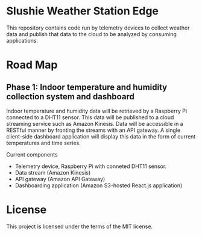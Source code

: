 # Slushie Weather Station Edge

This repository contains code run by telemetry devices to collect weather data and publish that data to the cloud to be analyzed by consuming applications.

# Road Map

## Phase 1: Indoor temperature and humidity collection system and dashboard

Indoor temperature and humidity data will be retrieved by a Raspberry Pi connected to a DHT11 sensor.  This data will be published to a cloud streaming service such as Amazon Kinesis.  Data will be accessible in a RESTful manner by fronting the streams with an API gateway.  A single client-side dashboard application will display this data in the form of current temperatures and time series.

Current components
- Telemetry device, Raspberry Pi with conneted DHT11 sensor. 
- Data stream (Amazon Kinesis)
- API gateway (Amazon API Gateway)
- Dashboarding application (Amazon S3-hosted React.js application)



# License

This project is licensed under the terms of the MIT license.
